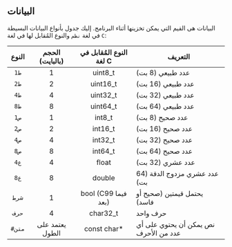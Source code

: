 ## البيانات

البيانات هى القيم التي يمكن تخزينها أثناء البرنامج. إليك جدول بأنواع البيانات البسيطة في لغة `نظم` والنوع المُقابل لها في لغة `C`:

| النوع  | الحجم (بالبايت) | النوع المُقابل في لغة C | التعريف                               |
| :----: | :-------------: | :---------------------: | ------------------------------------- |
|  `ط1`  |        1        |         uint8_t         | عدد طبيعي (8 بت)                      |
|  `ط2`  |        2        |        uint16_t         | عدد طبيعي (16 بت)                     |
|  `ط4`  |        4        |        uint32_t         | عدد طبيعي (32 بت)                     |
|  `ط8`  |        8        |        uint64_t         | عدد طبيعي (64 بت)                     |
|  `ص1`  |        1        |         int8_t          | عدد صحيح (8 بت)                       |
|  `ص2`  |        2        |         int16_t         | عدد صحيح (16 بت)                      |
|  `ص4`  |        4        |         int32_t         | عدد صحيح (32 بت)                      |
|  `ص8`  |        8        |         int64_t         | عدد صحيح (64 بت)                      |
|  `ع4`  |        4        |          float          | عدد عشري (32 بت)                      |
|  `ع8`  |        8        |         double          | عدد عشري مزدوج الدقة (64 بت)          |
| `شرط`  |        1        |   bool (C99 فيما بعد)   | يحتمل قيمتين (صحيح أو فاسد)           |
| `حرف`  |        4        |        char32_t         | حرف واحد                              |
| `#متن` | يعتمد على الطول |      const char\*       | نص يمكن أن يحتوي على أي عدد من الأحرف |
